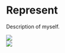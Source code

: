 # Represent
Description of myself.

<!-- Link -->
<div>
	<a href="#" target="_blank"><img src="https://img.shields.io/badge/Resume-FFFFFF?style=flat-square&logo=Notion&logoColor=000000"/></a>
</div>

<!-- Skills -->
<div>
	<a href="#" target="_blank"><img src="https://img.shields.io/badge/javascript-F7DF1E?style=flat-square&logo=javascript&logoColor=000000"/></a>
</div>
	

	
